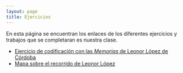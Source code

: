 ```yaml
---
layout: page
title: Ejercicios
---
```


En esta página se encuentran los enlaces de los diferentes ejercicios y trabajos que se completaran es nuestra clase. 

- [Ejercicio de codificación con las *Memorias* de Leonor López de Córdoba](https://cindyripollm.github.io/ejercicios/LLC_memorias1.html)
- [Mapa sobre el recorrido de Leonor López](https://cindyripollm.github.io/ejercicios/mapa.md)
